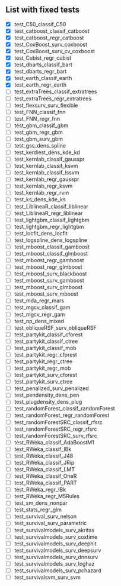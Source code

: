 ## List with fixed tests
- [x] test_C50_classif_C50
- [x] test_catboost_classif_catboost
- [x] test_catboost_regr_catboost
- [x] test_CoxBoost_surv_coxboost
- [x] test_CoxBoost_surv_cv_coxboost
- [x] test_Cubist_regr_cubist
- [x] test_dbarts_classif_bart
- [x] test_dbarts_regr_bart
- [x] test_earth_classif_earth
- [x] test_earth_regr_earth
- [ ] test_extraTrees_classif_extratrees
- [ ] test_extraTrees_regr_extratrees
- [ ] test_flexsurv_surv_flexible
- [ ] test_FNN_classif_fnn
- [ ] test_FNN_regr_fnn
- [ ] test_gbm_classif_gbm
- [ ] test_gbm_regr_gbm
- [ ] test_gbm_surv_gbm
- [ ] test_gss_dens_spline
- [ ] test_kerdiest_dens_kde_kd
- [ ] test_kernlab_classif_gausspr
- [ ] test_kernlab_classif_ksvm
- [ ] test_kernlab_classif_lssvm
- [ ] test_kernlab_regr_gausspr
- [ ] test_kernlab_regr_ksvm
- [ ] test_kernlab_regr_rvm
- [ ] test_ks_dens_kde_ks
- [ ] test_LiblineaR_classif_liblinear
- [ ] test_LiblineaR_regr_liblinear
- [ ] test_lightgbm_classif_lightgbm
- [ ] test_lightgbm_regr_lightgbm
- [ ] test_locfit_dens_locfit
- [ ] test_logspline_dens_logspline
- [ ] test_mboost_classif_gamboost
- [ ] test_mboost_classif_glmboost
- [ ] test_mboost_regr_gamboost
- [ ] test_mboost_regr_glmboost
- [ ] test_mboost_surv_blackboost
- [ ] test_mboost_surv_gamboost
- [ ] test_mboost_surv_glmboost
- [ ] test_mboost_surv_mboost
- [ ] test_mda_regr_mars
- [ ] test_mgcv_classif_gam
- [ ] test_mgcv_regr_gam
- [ ] test_np_dens_mixed
- [ ] test_obliqueRSF_surv_obliqueRSF
- [ ] test_partykit_classif_cforest
- [ ] test_partykit_classif_ctree
- [ ] test_partykit_classif_mob
- [ ] test_partykit_regr_cforest
- [ ] test_partykit_regr_ctree
- [ ] test_partykit_regr_mob
- [ ] test_partykit_surv_cforest
- [ ] test_partykit_surv_ctree
- [ ] test_penalized_surv_penalized
- [ ] test_pendensity_dens_pen
- [ ] test_plugdensity_dens_plug
- [ ] test_randomForest_classif_randomForest
- [ ] test_randomForest_regr_randomForest
- [ ] test_randomForestSRC_classif_rfsrc
- [ ] test_randomForestSRC_regr_rfsrc
- [ ] test_randomForestSRC_surv_rfsrc
- [ ] test_RWeka_classif_AdaBoostM1
- [ ] test_RWeka_classif_IBk
- [ ] test_RWeka_classif_J48
- [ ] test_RWeka_classif_JRip
- [ ] test_RWeka_classif_LMT
- [ ] test_RWeka_classif_OneR
- [ ] test_RWeka_classif_PART
- [ ] test_RWeka_regr_IBk
- [ ] test_RWeka_regr_M5Rules
- [ ] test_sm_dens_nonpar
- [ ] test_stats_regr_glm
- [ ] test_survival_surv_nelson
- [ ] test_survival_surv_parametric
- [ ] test_survivalmodels_surv_akritas
- [ ] test_survivalmodels_surv_coxtime
- [ ] test_survivalmodels_surv_deephit
- [ ] test_survivalmodels_surv_deepsurv
- [ ] test_survivalmodels_surv_dnnsurv
- [ ] test_survivalmodels_surv_loghaz
- [ ] test_survivalmodels_surv_pchazard
- [ ] test_survivalsvm_surv_svm
